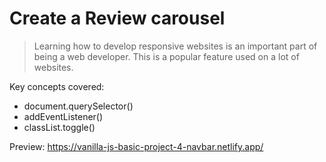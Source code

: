 # Create a Review carousel

> Learning how to develop responsive websites is an important part of being a web developer. This is a popular feature used on a lot of websites.

Key concepts covered:

- document.querySelector()
- addEventListener()
- classList.toggle()

Preview: <https://vanilla-js-basic-project-4-navbar.netlify.app/>
